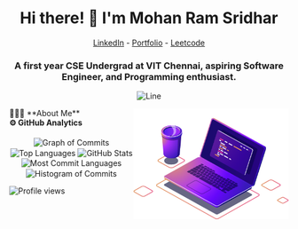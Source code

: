 <!--- Body Begins -->

<!-- Center-aligned header -->
<div align="center">
  <h1>Hi there! 👋 I'm Mohan Ram Sridhar</h1>
  <!-- Links to social profiles -->
  <pa>
    <a href="https://www.linkedin.com/in/mohanramsridhar/">LinkedIn</a> - 
    <a href="https://mohanramsridhar.github.io/mohanRam/">Portfolio</a> -
    <a href="https://leetcode.com/u/MohanRamSridhar/">Leetcode</a>
  </p> 
</div>

<!-- Brief introduction -->
<h3 align="center">A first year CSE Undergrad at VIT Chennai, aspiring Software Engineer, and Programming enthusiast.</h3>

<!-- Divider line -->
<p align="center">
  <img src="https://user-images.githubusercontent.com/85225156/171937799-8fc9e255-9889-4642-9c92-6df85fb86e82.gif" alt="Line" />
</p>
<!-- List of personal information -->
👨🏻‍💻 **About Me**<img src="https://github.com/Princegupta101/Princegupta101/blob/main/Assets/illustration.png?raw=true" width="280px" height="200px" align="right"> 
 
<!-- GitHub Analytics -->
<summary><b>⚙️ GitHub Analytics</b></summary><br>
  <div align="center">
    <!-- Graph of Commits -->
    <img align="center" height="155em"src="https://github-profile-summary-cards.vercel.app/api/cards/profile-details?username=MohanRamSridhar&theme=github_dark" alt="Graph of Commits" />
    <!-- Repositories per language -->
    <img align="center" height="155em" src="http://github-profile-summary-cards.vercel.app/api/cards/repos-per-language?username=MohanRamSridhar&theme=github_dark" alt="Top Languages" />
    <!-- GitHub stats -->
    <img align="center" height="155em" src="http://github-profile-summary-cards.vercel.app/api/cards/stats?username=MohanRamSridhar&theme=github_dark" alt="GitHub Stats" />
      <!-- Repositories per language -->
    <img align="center" height="155em" src="http://github-profile-summary-cards.vercel.app/api/cards/most-commit-language?username=MohanRamSridhar&theme=github_dark" alt="Most Commit Languages" />
    <!-- Histogram of Commits -->
    <img align="center" height="155em" src="https://github-profile-summary-cards.vercel.app/api/cards/productive-time?username=MohanRamSridhar&theme=github_dark" alt="Histogram of Commits" /></br>
  </div>


<!-- Profile views counter -->
<p align="left"> 
  <img src="https://komarev.com/ghpvc/?username=MohanRamSridhar&label=Profile%20views&color=0e75b6&style=flat" alt="Profile views" /> 
</p>
